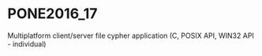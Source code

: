 # PONE2016_17
Multiplatform client/server file cypher application (C, POSIX API, WIN32 API - individual)
